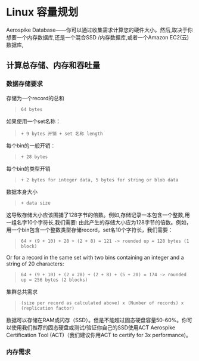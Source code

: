 # Linux 容量规划

 Aerospike Database——你可以通过收集需求计算您的硬件大小。然后,取决于你想要一个内存数据库,还是一个混合SSD /内存数据库,或者一个Amazon EC2(云)数据库,

## 计算总存储、内存和吞吐量

### 数据存储要求

存储为一个record的总和
>```64 bytes```

如果使用一个set名称：

>```+ 9 bytes 开销 + set 名称 length```

每个bin的一般开销：

>```+ 28 bytes```

每个bin的类型开销

>```+ 2 bytes for integer data, 5 bytes for string or blob data```

数据本身大小

>```+ data size```



这导致存储大小应该围捕了128字节的倍数。例如,存储记录一本包含一个整数,用一组名字10个字符长,我们需要:
由此产生的存储大小应为128字节的倍数。例如，用一个bin包含一个整数类型存储record，set名10个字符长，我们需要：

>```64 + (9 + 10) + 28 + (2 + 8) = 121 -> rounded up = 128 bytes (1 block)```

Or for a record in the same set with two bins containing an integer and a string of 20 characters:

>```64 + (9 + 10) + (2 × 28) + (2 + 8) + (5 + 20) = 174 -> rounded up = 256 bytes (2 blocks)```

集群总共需求

>```(size per record as calculated above) x (Number of records) x (replication factor)```

数据可以存储在RAM或闪存（SSD）。但是不能超过固态硬盘容量50-60%。你可以使用我们推荐的固态硬盘或测试/验证你自己的SSD使用ACT Aerospike Certification Tool (ACT)（我们建议你用ACT to certify for 3x performance)。



### 内存需求